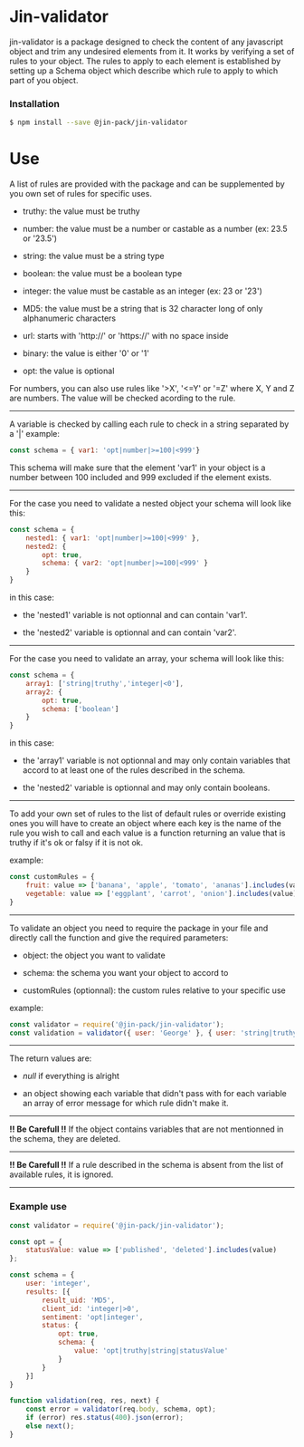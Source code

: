 # Jin-validator
jin-validator is a package designed to check the content of any javascript object and trim any undesired elements from it.
It works by verifying a set of rules to your object. The rules to apply to each element is established by setting up a Schema object which describe which rule to apply to which part of you object.

### Installation

```sh
$ npm install --save @jin-pack/jin-validator
```

# Use
A list of rules are provided with the package and can be supplemented by you own set of rules for specific uses.

- truthy: the value must be truthy

- number: the value must be a number or castable as a number (ex: 23.5 or '23.5')

- string: the value must be a string type

- boolean: the value must be a boolean type

- integer: the value must be castable as an integer (ex: 23 or '23')

- MD5: the value must be a string that is 32 character long of only alphanumeric characters

- url: starts with 'http://' or 'https://' with no space inside

- binary: the value is either '0' or '1'

- opt: the value is optional

For numbers, you can also use rules like '>X', '<=Y' or '=Z' where X, Y and Z are numbers. The value will be checked acording to the rule.

---
A variable is checked by calling each rule to check in a string separated by a '|'
example:
```javascript
const schema = { var1: 'opt|number|>=100|<999'}
```
This schema will make sure that the element 'var1' in your object is a number between 100 included and 999 excluded if the element exists.

---

For the case you need to validate a nested object your schema will look like this:
```javascript
const schema = {
    nested1: { var1: 'opt|number|>=100|<999' },
    nested2: {
        opt: true,
        schema: { var2: 'opt|number|>=100|<999' }
    }
}
```
in this case:

- the 'nested1' variable is not optionnal and can contain 'var1'.

- the 'nested2' variable is optionnal and can contain 'var2'.


---
For the case you need to validate an array, your schema will look like this:
```javascript
const schema = {
    array1: ['string|truthy','integer|<0'],
    array2: {
        opt: true,
        schema: ['boolean']
    }
}
```
in this case:

- the 'array1' variable is not optionnal and may only contain variables that accord to at least one of the rules described in the schema.

- the 'nested2' variable is optionnal and may only contain booleans.


---
To add your own set of rules to the list of default rules or override existing ones you will have to create an object where each key is the name of the rule you wish to call and each value is a function returning an value that is truthy if it's ok or falsy if it is not ok.

example:
```javascript
const customRules = {
    fruit: value => ['banana', 'apple', 'tomato', 'ananas'].includes(value),
    vegetable: value => ['eggplant', 'carrot', 'onion'].includes(value)
}
```

---
To validate an object you need to require the package in your file and directly call the function and give the required parameters:

- object: the object you want to validate

- schema: the schema you want your object to accord to

- customRules (optionnal): the custom rules relative to your specific use


example:
```javascript
const validator = require('@jin-pack/jin-validator');
const validation = validator({ user: 'George' }, { user: 'string|truthy|name' }, { name: value => !value.includes(' ') } );
```

---
The return values are:
- _null_ if everything is alright

- an object showing each variable that didn't pass with for each variable an array of error message for which rule didn't make it.


---
**!! Be Carefull !!** If the object contains variables that are not mentionned in the schema, they are deleted.

---
**!! Be Carefull !!** If a rule described in the schema is absent from the list of available rules, it is ignored.

---
### Example use
```javascript
const validator = require('@jin-pack/jin-validator');

const opt = {
    statusValue: value => ['published', 'deleted'].includes(value)
};

const schema = {
    user: 'integer',
    results: [{
        result_uid: 'MD5',
        client_id: 'integer|>0',
        sentiment: 'opt|integer',
        status: {
            opt: true,
            schema: {
                value: 'opt|truthy|string|statusValue'
            }
        }
    }]
}

function validation(req, res, next) {
    const error = validator(req.body, schema, opt);
    if (error) res.status(400).json(error);
    else next();
}
```

